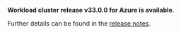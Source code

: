**Workload cluster release v33.0.0 for Azure is available**.

Further details can be found in the [release notes](https://docs.giantswarm.io/changes/workload-cluster-releases-azure/releases/azure-33.0.0).
